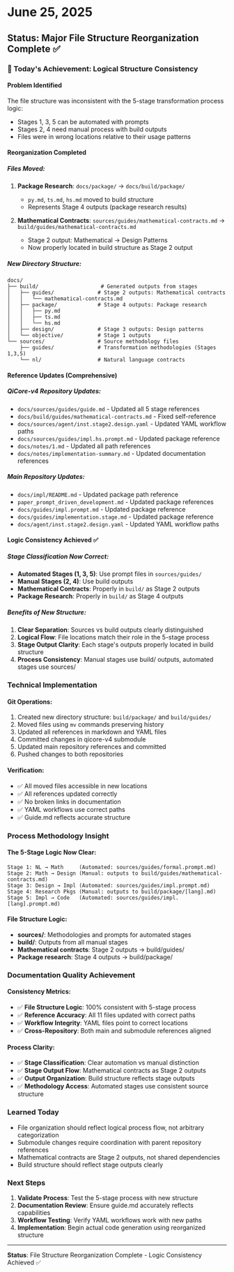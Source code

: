 # June 25, 2025

## Status: Major File Structure Reorganization Complete ✅

### 🎯 Today's Achievement: Logical Structure Consistency

#### **Problem Identified**
The file structure was inconsistent with the 5-stage transformation process logic:
- Stages 1, 3, 5 can be automated with prompts
- Stages 2, 4 need manual process with build outputs
- Files were in wrong locations relative to their usage patterns

#### **Reorganization Completed**

##### **Files Moved:**
1. **Package Research**: `docs/package/` → `docs/build/package/`
   - `py.md`, `ts.md`, `hs.md` moved to build structure
   - Represents Stage 4 outputs (package research results)

2. **Mathematical Contracts**: `sources/guides/mathematical-contracts.md` → `build/guides/mathematical-contracts.md`
   - Stage 2 output: Mathematical → Design Patterns
   - Now properly located in build structure as Stage 2 output

##### **New Directory Structure:**
```
docs/
├── build/                    # Generated outputs from stages
│   ├── guides/              # Stage 2 outputs: Mathematical contracts
│   │   └── mathematical-contracts.md
│   ├── package/             # Stage 4 outputs: Package research
│   │   ├── py.md
│   │   ├── ts.md
│   │   └── hs.md
│   ├── design/              # Stage 3 outputs: Design patterns
│   └── objective/           # Stage 1 outputs
└── sources/                 # Source methodology files
    ├── guides/              # Transformation methodologies (Stages 1,3,5)
    └── nl/                  # Natural language contracts
```

#### **Reference Updates (Comprehensive)**

##### **QiCore-v4 Repository Updates:**
- `docs/sources/guides/guide.md` - Updated all 5 stage references
- `docs/build/guides/mathematical-contracts.md` - Fixed self-reference
- `docs/sources/agent/inst.stage2.design.yaml` - Updated YAML workflow paths
- `docs/sources/guides/impl.hs.prompt.md` - Updated package reference
- `docs/notes/1.md` - Updated all path references
- `docs/notes/implementation-summary.md` - Updated documentation references

##### **Main Repository Updates:**
- `docs/impl/README.md` - Updated package path reference
- `paper_prompt_driven_development.md` - Updated package references
- `docs/guides/impl.prompt.md` - Updated package reference  
- `docs/guides/implementation.stage.md` - Updated package reference
- `docs/agent/inst.stage2.design.yaml` - Updated YAML workflow paths

#### **Logic Consistency Achieved ✅**

##### **Stage Classification Now Correct:**
- **Automated Stages (1, 3, 5)**: Use prompt files in `sources/guides/`
- **Manual Stages (2, 4)**: Use build outputs 
- **Mathematical Contracts**: Properly in `build/` as Stage 2 outputs
- **Package Research**: Properly in `build/` as Stage 4 outputs

##### **Benefits of New Structure:**
1. **Clear Separation**: Sources vs build outputs clearly distinguished
2. **Logical Flow**: File locations match their role in the 5-stage process
3. **Stage Output Clarity**: Each stage's outputs properly located in build structure
4. **Process Consistency**: Manual stages use build/ outputs, automated stages use sources/

### **Technical Implementation**

#### **Git Operations:**
1. Created new directory structure: `build/package/` and `build/guides/`
2. Moved files using `mv` commands preserving history
3. Updated all references in markdown and YAML files
4. Committed changes in qicore-v4 submodule
5. Updated main repository references and committed
6. Pushed changes to both repositories

#### **Verification:**
- ✅ All moved files accessible in new locations
- ✅ All references updated correctly
- ✅ No broken links in documentation
- ✅ YAML workflows use correct paths
- ✅ Guide.md reflects accurate structure

### **Process Methodology Insight**

#### **The 5-Stage Logic Now Clear:**
```
Stage 1: NL → Math     (Automated: sources/guides/formal.prompt.md)
Stage 2: Math → Design (Manual: outputs to build/guides/mathematical-contracts.md)  
Stage 3: Design → Impl (Automated: sources/guides/impl.prompt.md)
Stage 4: Research Pkgs (Manual: outputs to build/package/[lang].md)
Stage 5: Impl → Code   (Automated: sources/guides/impl.[lang].prompt.md)
```

#### **File Structure Logic:**
- **sources/**: Methodologies and prompts for automated stages
- **build/**: Outputs from all manual stages
- **Mathematical contracts**: Stage 2 outputs → build/guides/
- **Package research**: Stage 4 outputs → build/package/

### **Documentation Quality Achievement**

#### **Consistency Metrics:**
- ✅ **File Structure Logic**: 100% consistent with 5-stage process
- ✅ **Reference Accuracy**: All 11 files updated with correct paths
- ✅ **Workflow Integrity**: YAML files point to correct locations
- ✅ **Cross-Repository**: Both main and submodule references aligned

#### **Process Clarity:**
- ✅ **Stage Classification**: Clear automation vs manual distinction
- ✅ **Stage Output Flow**: Mathematical contracts as Stage 2 outputs
- ✅ **Output Organization**: Build structure reflects stage outputs
- ✅ **Methodology Access**: Automated stages use consistent source structure

### **Learned Today**
- File organization should reflect logical process flow, not arbitrary categorization
- Submodule changes require coordination with parent repository references
- Mathematical contracts are Stage 2 outputs, not shared dependencies
- Build structure should reflect stage outputs clearly

### **Next Steps**
1. **Validate Process**: Test the 5-stage process with new structure
2. **Documentation Review**: Ensure guide.md accurately reflects capabilities
3. **Workflow Testing**: Verify YAML workflows work with new paths
4. **Implementation**: Begin actual code generation using reorganized structure

---
**Status**: File Structure Reorganization Complete - Logic Consistency Achieved ✅ 
